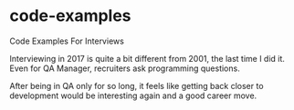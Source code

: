 # code-examples
Code Examples For Interviews

Interviewing in 2017 is quite a bit different from 2001, the last time I did it.  Even for QA Manager, recruiters ask programming questions.

After being in QA only for so long, it feels like getting back closer to development would be interesting again and a good career move.
